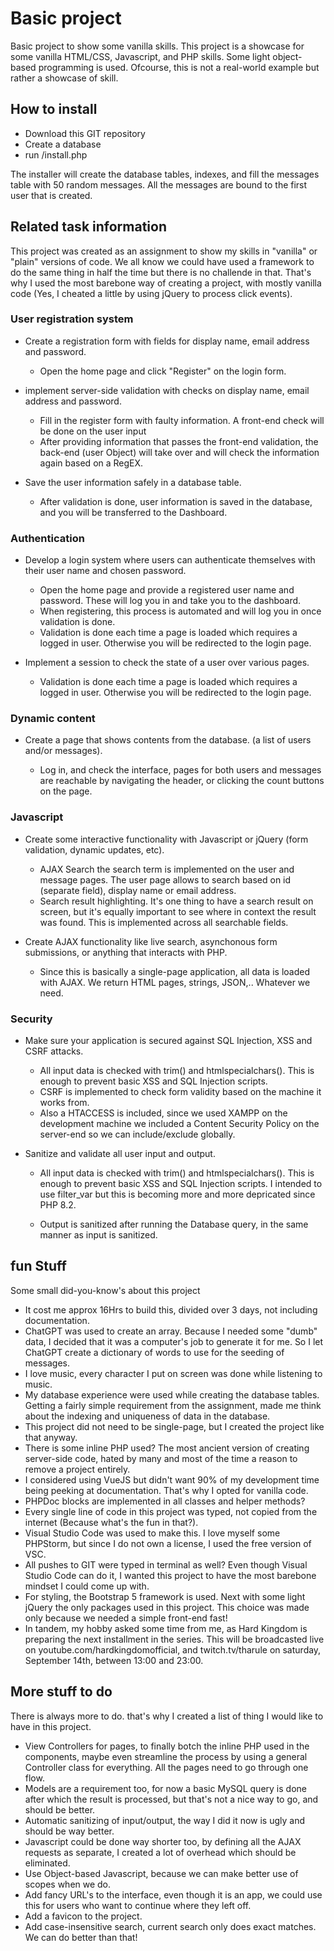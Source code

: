# Basic project

Basic project to show some vanilla skills. This project is a showcase for some vanilla HTML/CSS, Javascript, and PHP skills. Some light object-based programming is used. Ofcourse, this is not a real-world example but rather a showcase of skill.

## How to install

* Download this GIT repository
* Create a database
* run /install.php

The installer will create the database tables, indexes, and fill the messages table with 50 random messages. All the messages are bound to the first user that is created.

## Related task information

This project was created as an assignment to show my skills in "vanilla" or "plain" versions of code. We all know we could have used a framework to do the same thing in half the time but there is no challende in that. That's why I used the most barebone way of creating a project, with mostly vanilla code (Yes, I cheated a little by using jQuery to process click events).

### User registration system
* Create a registration form with fields for display name, email address and password.

    * Open the home page and click "Register" on the login form.

* implement server-side validation with checks on display name, email address and password.

    * Fill in the register form with faulty information. A front-end check will be done on the user input
    * After providing information that passes the front-end validation, the back-end (user Object) will take over and will check the information again based on a RegEX.

* Save the user information safely in a database table.

    * After validation is done, user information is saved in the database, and you will be transferred to the Dashboard.

### Authentication
* Develop a login system where users can authenticate themselves with their user name and chosen password.

    * Open the home page and provide a registered user name and password. These will log you in and take you to the dashboard.
    * When registering, this process is automated and will log you in once validation is done.
    * Validation is done each time a page is loaded which requires a logged in user. Otherwise you will be redirected to the login page.

* Implement a session to check the state of a user over various pages.

    * Validation is done each time a page is loaded which requires a logged in user. Otherwise you will be redirected to the login page.

### Dynamic content
* Create a page that shows contents from the database. (a list of users and/or messages).

    * Log in, and check the interface, pages for both users and messages are reachable by navigating the header, or clicking the count buttons on the page.

### Javascript
* Create some interactive functionality with Javascript or jQuery (form validation, dynamic updates, etc).

    * AJAX Search the search term is implemented on the user and message pages. The user page allows to search based on id (separate field), display name or email address.
    * Search result highlighting. It's one thing to have a search result on screen, but it's equally important to see where in context the result was found. This is implemented across all searchable fields.

* Create AJAX functionality like live search, asynchonous form submissions, or anything that interacts with PHP.

    * Since this is basically a single-page application, all data is loaded with AJAX. We return HTML pages, strings, JSON,.. Whatever we need.

### Security
* Make sure your application is secured against SQL Injection, XSS and CSRF attacks.

    * All input data is checked with trim() and htmlspecialchars(). This is enough to prevent basic XSS and SQL Injection scripts.
    * CSRF is implemented to check form validity based on the machine it works from.
    * Also a HTACCESS is included, since we used XAMPP on the development machine we included a Content Security Policy on the server-end so we can include/exclude globally.

* Sanitize and validate all user input and output.

    * All input data is checked with trim() and htmlspecialchars(). This is enough to prevent basic XSS and SQL Injection scripts. I intended to use filter_var but this is becoming more and more depricated since PHP 8.2.

    * Output is sanitized after running the Database query, in the same manner as input is sanitized.

## fun Stuff

Some small did-you-know's about this project

* It cost me approx 16Hrs to build this, divided over 3 days, not including documentation.
* ChatGPT was used to create an array. Because I needed some "dumb" data, I decided that it was a computer's job to generate it for me. So I let ChatGPT create a dictionary of words to use for the seeding of messages.
* I love music, every character I put on screen was done while listening to music.
* My database experience were used while creating the database tables. Getting a fairly simple requirement from the assignment, made me think about the indexing and uniqueness of data in the database.
* This project did not need to be single-page, but I created the project like that anyway.
* There is some inline PHP used? The most ancient version of creating server-side code, hated by many and most of the time a reason to remove a project entirely.
* I considered using VueJS but didn't want 90% of my development time being peeking at documentation. That's why I opted for vanilla code.
* PHPDoc blocks are implemented in all classes and helper methods?
* Every single line of code in this project was typed, not copied from the internet (Because what's the fun in that?).
* Visual Studio Code was used to make this. I love myself some PHPStorm, but since I do not own a license, I used the free version of VSC.
* All pushes to GIT were typed in terminal as well? Even though Visual Studio Code can do it, I wanted this project to have the most barebone mindset I could come up with.
* For styling, the Bootstrap 5 framework is used. Next with some light jQuery the only packages used in this project. This choice was made only because we needed a simple front-end fast!
* In tandem, my hobby asked some time from me, as Hard Kingdom is preparing the next installment in the series. This will be broadcasted live on youtube.com/hardkingdomofficial, and twitch.tv/tharule on saturday, September 14th, between 13:00 and 23:00.

## More stuff to do
There is always more to do. that's why I created a list of thing I would like to have in this project.

* View Controllers for pages, to finally botch the inline PHP used in the components, maybe even streamline the process by using a general Controller class for everything. All the pages need to go through one flow.
* Models are a requirement too, for now a basic MySQL query is done after which the result is processed, but that's not a nice way to go, and should be better.
* Automatic sanitizing of input/output, the way I did it now is ugly and should be way better.
* Javascript could be done way shorter too, by defining all the AJAX requests as separate, I created a lot of overhead which should be eliminated.
* Use Object-based Javascript, because we can make better use of scopes when we do.
* Add fancy URL's to the interface, even though it is an app, we could use this for users who want to continue where they left off.
* Add a favicon to the project.
* Add case-insensitive search, current search only does exact matches. We can do better than that!